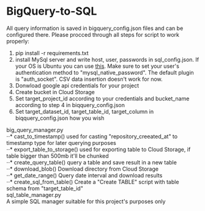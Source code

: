 # BigQuery-to-SQL

All query information is saved in bigquery_config.json files and can be configured there.
Please procced through all steps for script to work properly:
1) pip install -r requirements.txt
2) install MySql server and write host, user, passwords in sql_config.json.
  If your OS is Ubuntu you can use [this](https://support.rackspace.com/how-to/installing-mysql-server-on-ubuntu/).
  Make sure to set your user's authentication method to "mysql_native_password". The default plugin is "auth_socket".
  CSV data insertion doesn't work for now.
3) Donwload google api credentials for your project
4) Create bucket in Cloud Storage
5) Set target_project_id according to your credentials and bucket_name according to step 4 in biqquery_config.json
6) Set target_dataset_id, target_table_id, target_column in biqquery_config.json how you wish


big_query_manager.py<br />
⋅⋅* cast_to_timestamp() used for casting "repository_creeated_at" to timestamp type for later querying purposes<br />
⋅⋅* export_table_to_storage() used for exporting table to Cloud Storage, if table bigger than 500mb it'll be chunked<br />
⋅⋅* create_query_table() query a table and save result in a new table<br />
⋅⋅* download_blob() Download directory from Cloud Storage<br />
⋅⋅* get_date_range() Query date interval and download results<br />
⋅⋅* create_sql_from_table() Create a "Create TABLE" script with table schema from "target_table_id"<br />
sql_table_manager.py<br />
   A simple SQL manager suitable for this project's purposes only
